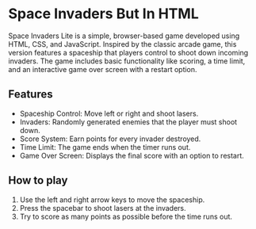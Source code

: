 # Space Invaders But In HTML

Space Invaders Lite is a simple, browser-based game developed using HTML, CSS, and JavaScript. Inspired by the classic arcade game, this version features a spaceship that players control to shoot down incoming invaders. The game includes basic functionality like scoring, a time limit, and an interactive game over screen with a restart option.

## Features
- Spaceship Control: Move left or right and shoot lasers.
- Invaders: Randomly generated enemies that the player must shoot down.
- Score System: Earn points for every invader destroyed.
- Time Limit: The game ends when the timer runs out.
- Game Over Screen: Displays the final score with an option to restart.

## How to play
1. Use the left and right arrow keys to move the spaceship.
2. Press the spacebar to shoot lasers at the invaders.
3. Try to score as many points as possible before the time runs out.
